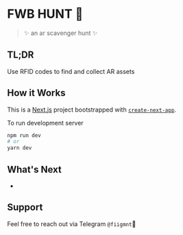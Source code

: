 # FWB HUNT 🌲

> ✨ an ar scavenger hunt ✨

## TL;DR

Use RFID codes to find and collect AR assets

## How it Works

This is a [Next.js](https://nextjs.org/) project bootstrapped with [`create-next-app`](https://github.com/vercel/next.js/tree/canary/packages/create-next-app).

To run development server

```bash
npm run dev
# or
yarn dev
```

## What's Next

- 

## Support

Feel free to reach out via Telegram `@fiigmnt`🖤
